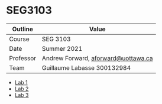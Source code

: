 # SEG3103

| Outline | Value |
| --- | --- |
| Course | SEG 3103 |
| Date | Summer 2021 |
| Professor | Andrew Forward, aforward@uottawa.ca |
| Team | Guillaume Labasse 300132984 |

* [Lab 1](lab01)
* [Lab 2](lab02)
* [Lab 3](lab03)
